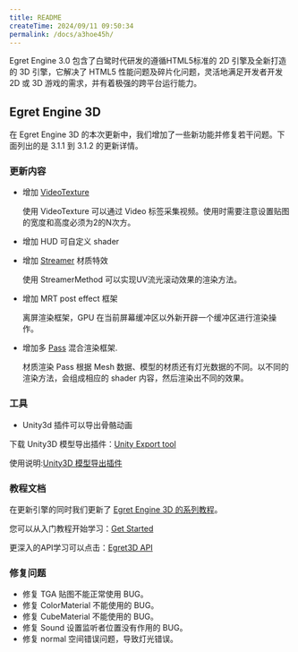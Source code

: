 ```yaml
---
title: README
createTime: 2024/09/11 09:50:34
permalink: /docs/a3hoe45h/
---
```

Egret Engine 3.0 包含了白鹭时代研发的遵循HTML5标准的 2D 引擎及全新打造的 3D 引擎，它解决了 HTML5 性能问题及碎片化问题，灵活地满足开发者开发 2D 或 3D 游戏的需求，并有着极强的跨平台运行能力。

## Egret Engine 3D

在 Egret Engine 3D 的本次更新中，我们增加了一些新功能并修复若干问题。下面列出的是 3.1.1 到 3.1.2 的更新详情。

### 更新内容

* 增加 [VideoTexture](http://developer.egret.com/cn/apidoc/index/name/egret3d.VideoTexture)
    
	使用 VideoTexture 可以通过 Video 标签采集视频。使用时需要注意设置贴图的宽度和高度必须为2的N次方。

* 增加 HUD 可自定义 shader

* 增加 [Streamer](http://developer.egret.com/cn/apidoc/index/name/egret3d.StreamerMethod) 材质特效

    使用 StreamerMethod 可以实现UV流光滚动效果的渲染方法。

* 增加 MRT post effect 框架

	离屏渲染框架，GPU 在当前屏幕缓冲区以外新开辟一个缓冲区进行渲染操作。

* 增加多 [Pass](http://developer.egret.com/cn/apidoc/index/name/egret3d.MaterialPass) 混合渲染框架.
   
   材质渲染 Pass 根据 Mesh 数据、模型的材质还有灯光数据的不同。以不同的渲染方法，会组成相应的 shader 内容，然后渲染出不同的效果。

### 工具

* Unity3d 插件可以导出骨骼动画

下载 Unity3D 模型导出插件：[Unity Export tool](https://github.com/mebiusashan/egret-3d/tree/master/ExportTools)

使用说明:[Unity3D 模型导出插件](../../../Engine3D/Egret3DExport/Unity3d/README.md)

### 教程文档

在更新引擎的同时我们更新了 [Egret Engine 3D 的系列教程](../../../Engine3D/getStarted/getStarted/README.md)。

您可以从入门教程开始学习：[Get Started](../../../Engine3D/getStarted/getStarted/README.md)

更深入的API学习可以点击：[Egret3D API](http://developer.egret.com/cn/apidoc/index/name/egret3d.AlphaMaskMethod)

### 修复问题

* 修复 TGA 贴图不能正常使用 BUG。
* 修复 ColorMaterial 不能使用的 BUG。
* 修复 CubeMaterial 不能使用的 BUG。
* 修复 Sound 设置监听者位置没有作用的 BUG。
* 修复 normal 空间错误问题，导致灯光错误。
